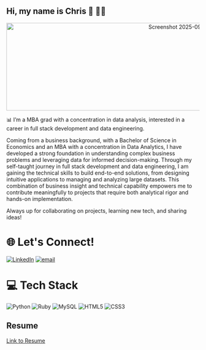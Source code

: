 ## Hi, my name is Chris 👋 🧑‍💻

<p align="center">
<img width="983" height="229" alt="Screenshot 2025-09-03 at 4 30 54 PM" src="https://github.com/user-attachments/assets/2cc3a684-076e-4c37-af40-ec3a29e017af" />


📊 I’m a MBA grad with a concentration in data analysis, interested in a career in full stack development and data engineering.

Coming from a business background, with a Bachelor of Science in Economics and an MBA with a concentration in Data Analytics, I have developed a strong foundation in understanding complex business problems and leveraging data for informed decision-making. Through my self-taught journey in full stack development and data engineering, I am gaining the technical skills to build end-to-end solutions, from designing intuitive applications to managing and analyzing large datasets. This combination of business insight and technical capability empowers me to contribute meaningfully to projects that require both analytical rigor and hands-on implementation.

Always up for collaborating on projects, learning new tech, and sharing ideas! 


# 🌐 Let's Connect!
[![LinkedIn](https://img.shields.io/badge/LinkedIn-%230077B5.svg?logo=linkedin&logoColor=white)](https://linkedin.com/in/chrisdohyunkim) [![email](https://img.shields.io/badge/Email-D14836?logo=gmail&logoColor=white)](mailto:chrisdohyunkim@gmail.com) 

# 💻 Tech Stack
![Python](https://img.shields.io/badge/python-3670A0?style=for-the-badge&logo=python&logoColor=ffdd54) ![Ruby](https://img.shields.io/badge/ruby-%23CC342D.svg?style=for-the-badge&logo=ruby&logoColor=white) ![MySQL](https://img.shields.io/badge/mysql-4479A1.svg?style=for-the-badge&logo=mysql&logoColor=white) ![HTML5](https://img.shields.io/badge/html5-%23E34F26.svg?style=for-the-badge&logo=html5&logoColor=white) ![CSS3](https://img.shields.io/badge/css3-%231572B6.svg?style=for-the-badge&logo=css3&logoColor=white)

## Resume
[Link to Resume](https://github.com/user-attachments/files/22124838/RESUME.pdf)

<!-- Proudly created with GPRM ( https://gprm.itsvg.in ) -->
